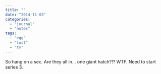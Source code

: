 ```yaml
---
title: ""
date: "2014-11-03"
categories: 
  - "journal"
  - "notes"
tags: 
  - "egg"
  - "lost"
  - "tv"
---
```


So hang on a sec. Are they all in… one giant hatch?!? WTF. Need to start series 3.
